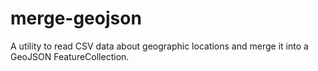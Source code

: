 # merge-geojson

A utility to read CSV data about geographic locations and merge it into a GeoJSON FeatureCollection.
